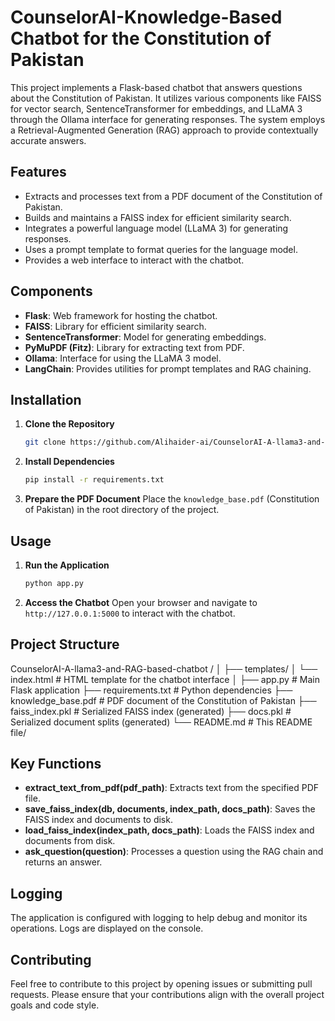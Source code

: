 # CounselorAI-Knowledge-Based Chatbot for the Constitution of Pakistan

This project implements a Flask-based chatbot that answers questions about the Constitution of Pakistan. It utilizes various components like FAISS for vector search, SentenceTransformer for embeddings, and LLaMA 3 through the Ollama interface for generating responses. The system employs a Retrieval-Augmented Generation (RAG) approach to provide contextually accurate answers.

## Features

- Extracts and processes text from a PDF document of the Constitution of Pakistan.
- Builds and maintains a FAISS index for efficient similarity search.
- Integrates a powerful language model (LLaMA 3) for generating responses.
- Uses a prompt template to format queries for the language model.
- Provides a web interface to interact with the chatbot.

## Components

- **Flask**: Web framework for hosting the chatbot.
- **FAISS**: Library for efficient similarity search.
- **SentenceTransformer**: Model for generating embeddings.
- **PyMuPDF (Fitz)**: Library for extracting text from PDF.
- **Ollama**: Interface for using the LLaMA 3 model.
- **LangChain**: Provides utilities for prompt templates and RAG chaining.

## Installation

1. **Clone the Repository**
    ```bash
    git clone https://github.com/Alihaider-ai/CounselorAI-A-llama3-and-RAG-based-chatbot.git
    ```

2. **Install Dependencies**
    ```bash
    pip install -r requirements.txt
    ```

3. **Prepare the PDF Document**
    Place the `knowledge_base.pdf` (Constitution of Pakistan) in the root directory of the project.

## Usage

1. **Run the Application**
    ```bash
    python app.py
    ```

2. **Access the Chatbot**
    Open your browser and navigate to `http://127.0.0.1:5000` to interact with the chatbot.

## Project Structure
CounselorAI-A-llama3-and-RAG-based-chatbot
/
│
├── templates/
│ └── index.html # HTML template for the chatbot interface
│
├── app.py # Main Flask application
├── requirements.txt # Python dependencies
├── knowledge_base.pdf # PDF document of the Constitution of Pakistan
├── faiss_index.pkl # Serialized FAISS index (generated)
├── docs.pkl # Serialized document splits (generated)
└── README.md # This README file/

## Key Functions

- **extract_text_from_pdf(pdf_path)**: Extracts text from the specified PDF file.
- **save_faiss_index(db, documents, index_path, docs_path)**: Saves the FAISS index and documents to disk.
- **load_faiss_index(index_path, docs_path)**: Loads the FAISS index and documents from disk.
- **ask_question(question)**: Processes a question using the RAG chain and returns an answer.

## Logging

The application is configured with logging to help debug and monitor its operations. Logs are displayed on the console.

## Contributing

Feel free to contribute to this project by opening issues or submitting pull requests. Please ensure that your contributions align with the overall project goals and code style.




